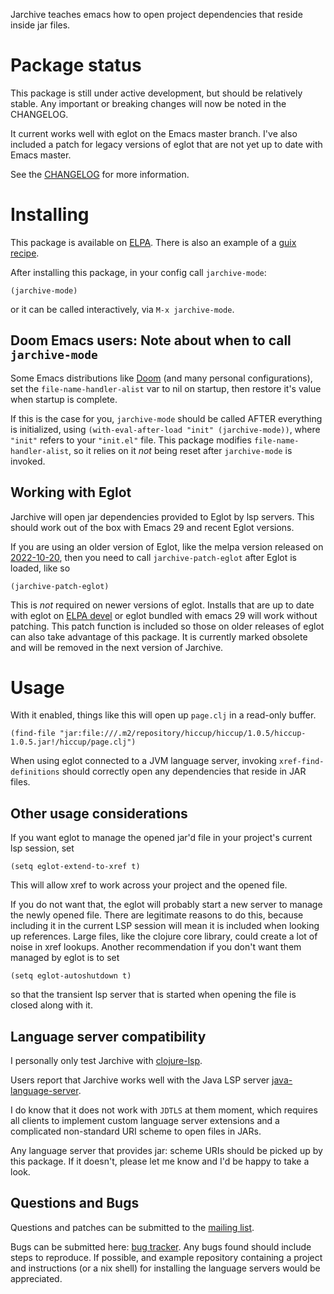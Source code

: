 Jarchive teaches emacs how to open project dependencies that reside inside jar files.

# Package status

This package is still under active development, but should be relatively stable.
Any important or breaking changes will now be noted in the CHANGELOG.

It current works well with eglot on the Emacs master branch.
I've also included a patch for legacy versions of eglot that are not yet up to date with Emacs master.

See the [CHANGELOG](item/CHANGELOG.md "change log") for more information.

# Installing

This package is available on [ELPA](https://elpa.gnu.org/packages/jarchive.html "jarchive on elpa").
There is also an example of a [guix recipe](https://git.sr.ht/~abcdw/rde/tree/90af100a4d70d7016261d39b91b6748768ac374b/rde/packages/emacs-xyz.scm#L330 "jarchive guix recipe").

After installing this package, in your config call `jarchive-mode`:

```emacs-lisp
(jarchive-mode)
```

or it can be called interactively, via `M-x jarchive-mode`.
    
## Doom Emacs users: Note about when to call `jarchive-mode`

Some Emacs distributions like [Doom](https://github.com/doomemacs/doomemacs "doom emacs on github") (and many personal configurations), set the `file-name-handler-alist` var to nil on startup, then restore it's value when startup is complete.

If this is the case for you, `jarchive-mode` should be called AFTER everything is initialized, using `(with-eval-after-load "init" (jarchive-mode))`, where `"init"` refers to your `"init.el"` file.
This package modifies `file-name-handler-alist`, so it relies on it _not_ being reset after `jarchive-mode` is invoked.

## Working with Eglot

Jarchive will open jar dependencies provided to Eglot by lsp servers. This should work out of the box with Emacs 29 and recent Eglot versions.


If you are using an older version of Eglot, like the melpa version released on [2022-10-20](https://melpa.org/packages/eglot-20221020.1010.el "Eglot Melpa Release 2022-10-20"), then you need to call `jarchive-patch-eglot` after Eglot is loaded, like so

``` emacs-lisp
(jarchive-patch-eglot)
```

This is _not_ required on newer versions of eglot. Installs that are up to date with eglot on [ELPA devel](https://elpa.gnu.org/devel/eglot.html "Eglot ELPA Devel Release") or eglot bundled with emacs 29 will work without patching.
This patch function is included so those on older releases of eglot can also take advantage of this package.
It is currently marked obsolete and will be removed in the next version of Jarchive.

# Usage

With it enabled, things like this will open up `page.clj` in a read-only buffer.

```emacs-lisp
(find-file "jar:file:///.m2/repository/hiccup/hiccup/1.0.5/hiccup-1.0.5.jar!/hiccup/page.clj")
```

When using eglot connected to a JVM language server, invoking `xref-find-definitions` should correctly open any dependencies that reside in JAR files.

## Other usage considerations

If you want eglot to manage the opened jar'd file in your project's current lsp session, set
``` emacs-lisp
(setq eglot-extend-to-xref t) 
```
This will allow xref to work across your project and the opened file.

If you do not want that, the eglot will probably start a new server to manage the newly opened file.
There are legitimate reasons to do this, because including it in the current LSP session will mean it is included when looking up references.
Large files, like the clojure core library, could create a lot of noise in xref lookups.
Another recommendation if you don't want them managed by eglot is to set
``` emacs-lisp
(setq eglot-autoshutdown t)
```
so that the transient lsp server that is started when opening the file is closed along with it.

## Language server compatibility

I personally only test Jarchive with [clojure-lsp](https://clojure-lsp.io/).

Users report that Jarchive works well with the Java LSP server
[java-language-server](https://github.com/georgewfraser/java-language-server).

I do know that it does not work with `JDTLS` at them moment, which requires all clients to implement custom language server extensions and a complicated non-standard URI scheme to open files in JARs.

Any language server that provides jar: scheme URIs should be picked up by this package.
If it doesn't, please let me know and I'd be happy to take a look.

## Questions and Bugs

Questions and patches can be submitted to the [mailing list](https://lists.sr.ht/~dannyfreeman/jarchive-dev).

Bugs can be submitted here: [bug tracker](https://todo.sr.ht/~dannyfreeman/jarchive).
Any bugs found should include steps to reproduce. 
If possible, and example repository containing a project and instructions (or a nix shell) for installing the language servers would be appreciated.
